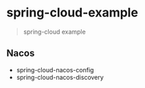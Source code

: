 # spring-cloud-example

> spring-cloud example


## Nacos

* spring-cloud-nacos-config
* spring-cloud-nacos-discovery

